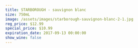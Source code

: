 ```yaml
---
title: STARBOROUGH - sauvignon blanc
size: 750mL
image: /assets/images/starborough-sauvignon-blanc-2-1.jpg
reg_price: $12.99
special_price: $10.99
expiration_date: 2017-09-13 00:00:00
show_wine: false
---
```



